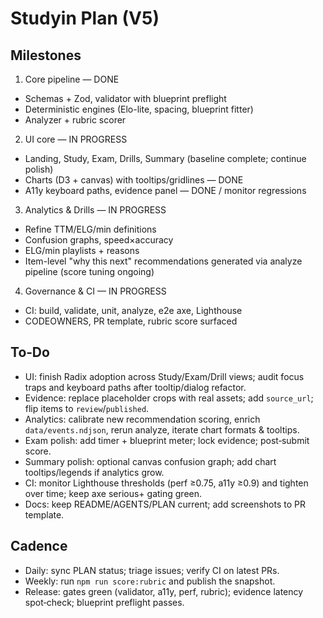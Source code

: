# Studyin Plan (V5)

## Milestones

1) Core pipeline — DONE
- Schemas + Zod, validator with blueprint preflight
- Deterministic engines (Elo-lite, spacing, blueprint fitter)
- Analyzer + rubric scorer

2) UI core — IN PROGRESS
- Landing, Study, Exam, Drills, Summary (baseline complete; continue polish)
- Charts (D3 + canvas) with tooltips/gridlines — DONE
- A11y keyboard paths, evidence panel — DONE / monitor regressions

3) Analytics & Drills — IN PROGRESS
- Refine TTM/ELG/min definitions
- Confusion graphs, speed×accuracy
- ELG/min playlists + reasons
- Item-level "why this next" recommendations generated via analyze pipeline (score tuning ongoing)

4) Governance & CI — IN PROGRESS
- CI: build, validate, unit, analyze, e2e axe, Lighthouse
- CODEOWNERS, PR template, rubric score surfaced

## To‑Do

- UI: finish Radix adoption across Study/Exam/Drill views; audit focus traps and keyboard paths after tooltip/dialog refactor.
- Evidence: replace placeholder crops with real assets; add `source_url`; flip items to `review`/`published`.
- Analytics: calibrate new recommendation scoring, enrich `data/events.ndjson`, rerun analyze, iterate chart formats & tooltips.
- Exam polish: add timer + blueprint meter; lock evidence; post‑submit score.
- Summary polish: optional canvas confusion graph; add chart tooltips/legends if analytics grow.
- CI: monitor Lighthouse thresholds (perf ≥0.75, a11y ≥0.9) and tighten over time; keep axe serious+ gating green.
- Docs: keep README/AGENTS/PLAN current; add screenshots to PR template.

## Cadence
- Daily: sync PLAN status; triage issues; verify CI on latest PRs.
- Weekly: run `npm run score:rubric` and publish the snapshot.
- Release: gates green (validator, a11y, perf, rubric); evidence latency spot‑check; blueprint preflight passes.
